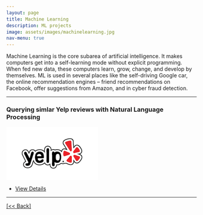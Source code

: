 ```yaml
---
layout: page
title: Machine Learning
description: ML projects
image: assets/images/machinelearning.jpg
nav-menu: true
---
```


Machine Learning is the core subarea of artificial intelligence. It makes computers get into a self-learning mode without explicit programming. When fed new data, these computers learn, grow, change, and develop by themselves.  ML is used in several places like the self-driving Google car, the online recommendation engines – friend recommendations on Facebook, offer suggestions from Amazon, and in cyber fraud detection.

---


### Querying simlar Yelp reviews with Natural Language Processing


<img style='vertical-align:middle;' src="https://github.com/CVanchieri/DSPortfolio/blob/gh-pages/assets/images/yelp.png?raw=true" alt="yelp" > 
<ul class="actions">
   <li><a href="https://cvanchieri.github.io/DSPortfolio/queryingyelpreviewsnlp.html" class="button next">View Details</a></li>
</ul>



---
[[<< Back]](https://cvanchieri.github.io/DSPortfolio)
